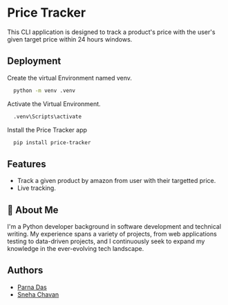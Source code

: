 
# Price Tracker
This CLI application is designed to track a product's price with the user's given target price within 24 hours windows.




## Deployment

Create the virtual Environment named venv.

```bash
  python -m venv .venv
```

Activate the Virtual Environment.

```bash
  .venv\Scripts\activate
```

Install the Price Tracker app

```bash
  pip install price-tracker
```




## Features

- Track a given product by amazon from user with their targetted price.
- Live tracking.


## 🚀 About Me
I'm a Python developer background in software development and technical writing. My experience spans a variety of projects, from web applications testing to data-driven projects, and I continuously seek to expand my knowledge in the ever-evolving tech landscape.




## Authors

- [Parna Das](https://github.com/Parna-Das)
- [Sneha Chavan](https://github.com/Sneha-Chavan-95)


